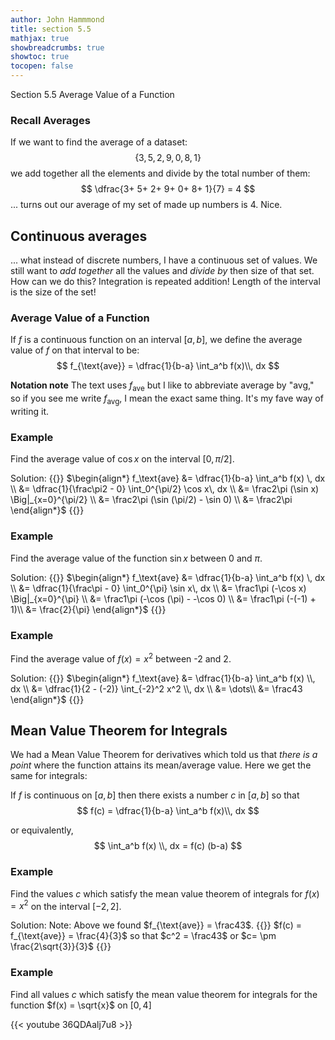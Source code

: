 ```yaml
---
author: John Hammmond
title: section 5.5
mathjax: true
showbreadcrumbs: true
showtoc: true
tocopen: false
---
```


Section 5.5 Average Value of a Function
<!--more-->

### Recall Averages

If we want to find the average of a dataset: 
$$
\{ 3, 5, 2, 9, 0,  8, 1 \}
$$
we add together all the elements and divide by the total number of them: 
 $$
\dfrac{3+ 5+ 2+ 9+ 0+  8+ 1}{7} = 4
$$
... turns out our average of my set of made up numbers is 4. Nice. 

## Continuous averages

... what instead of discrete numbers, I have a continuous set of values. We still want to *add together* all the values and *divide by* then size of that set. How can we do this? Integration is repeated addition! Length of the interval is the size of the set! 

### Average Value of a Function
If $f$ is a continuous function on an interval $[a, b]$, we define the average value of $f$ on that interval to be:
$$
f_{\text{ave}} = \dfrac{1}{b-a} \int_a^b f(x)\\, dx
$$

**Notation note** The text uses $f_{\text{ave}}$ but I like to abbreviate average by "avg," so if you see me write $f_{\text{avg}}$, I mean the exact same thing. It's my fave way of writing it. 

### Example

Find the average value of $\cos x$ on the interval $[0, \pi/2]$.

Solution:
{{<spoiler>}}
$\begin{align*}
f_\text{ave} &= \dfrac{1}{b-a} \int_a^b f(x) \, dx \\
&= \dfrac{1}{\frac\pi2 - 0} \int_0^{\pi/2} \cos x\, dx \\
&= \frac2\pi (\sin x) \Big|_{x=0}^{\pi/2} \\
&= \frac2\pi (\sin (\pi/2) - \sin 0) \\
&= \frac2\pi 
\end{align*}$
{{</spoiler>}}



### Example

Find the average value of the function $\sin x$ between $0$ and $\pi$.

Solution:
{{<spoiler>}}
$\begin{align*}
f_\text{ave} &= \dfrac{1}{b-a} \int_a^b f(x) \, dx \\
&= \dfrac{1}{\frac\pi - 0} \int_0^{\pi} \sin x\, dx \\
&= \frac1\pi (-\cos x) \Big|_{x=0}^{\pi} \\
&= \frac1\pi (-\cos (\pi) - -\cos 0) \\
&= \frac1\pi (-(-1) + 1)\\
&= \frac{2}{\pi}
\end{align*}$
{{</spoiler>}} 

### Example
Find the average value of $f(x) = x^2$ between -2 and 2. 

Solution:
{{<spoiler>}}
$\begin{align*}
f_\text{ave} &= \dfrac{1}{b-a} \int_a^b f(x) \\, dx \\
&= \dfrac{1}{2 - (-2)} \int_{-2}^2 x^2 \\, dx \\
&= \dots\\
&= \frac43
\end{align*}$
{{</spoiler>}} 


## Mean Value Theorem for Integrals
We had a Mean Value Theorem for derivatives which told us that *there is a point* where the function attains its mean/average value. Here we get the same for integrals:


If $f$ is continuous on $[a,b]$ then there exists a number $c$ in $[a, b]$ so that
$$
f(c) = \dfrac{1}{b-a} \int_a^b f(x)\\, dx
$$

or equivalently,
$$
\int_a^b f(x) \\, dx = f(c) (b-a)
$$

### Example 
Find the values $c$ which satisfy the mean value theorem of integrals for $f(x) = x^2$ on the interval $[-2, 2]$. 

Solution:
Note: Above we found $f_{\text{ave}} = \frac43$. 
{{<spoiler>}}
$f(c) = f_{\text{ave}} = \frac{4}{3}$
so that $c^2 = \frac43$ or $c= \pm \frac{2\sqrt{3}}{3}$
{{</spoiler>}}

### Example

Find all values $c$ which satisfy the mean value theorem for integrals for the function $f(x) = \sqrt{x}$ on $[0,4]$

{{< youtube 36QDAalj7u8 >}}